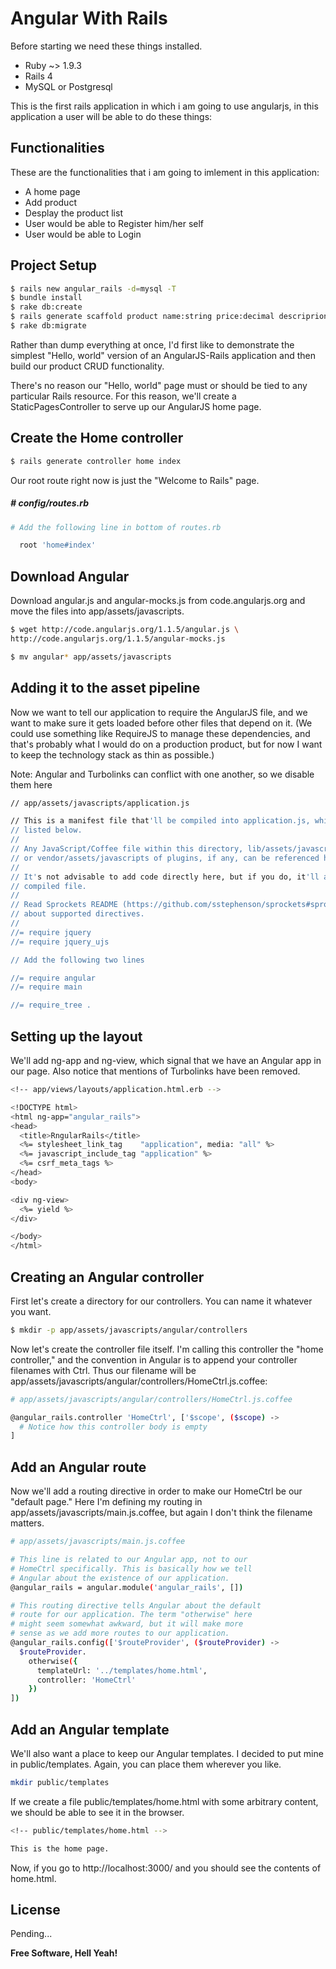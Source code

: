Angular With Rails
==================

Before starting we need these things installed.

  - Ruby ~> 1.9.3 
  - Rails 4
  - MySQL or Postgresql

This is the first rails application in which i am going to use angularjs, in this application a user will be able to do these things:


Functionalities
-----------

These are the functionalities that i am going to imlement in this application:

* A home page
* Add product
* Desplay the product list
* User would be able to Register him/her self
* User would be able to Login


Project Setup
--------------

```sh
$ rails new angular_rails -d=mysql -T
$ bundle install
$ rake db:create
$ rails generate scaffold product name:string price:decimal descriprion:text image:string
$ rake db:migrate
```

Rather than dump everything at once, I'd first like to demonstrate the simplest "Hello, world" version of an AngularJS-Rails application and then build our product CRUD functionality.


There's no reason our "Hello, world" page must or should be tied to any particular Rails resource. For this reason, we'll create a StaticPagesController to serve up our AngularJS home page.


Create the Home controller
-------------------------

```sh
$ rails generate controller home index
```

Our root route right now is just the "Welcome to Rails" page.

##### # config/routes.rb


```sh
# Add the following line in bottom of routes.rb

  root 'home#index'
```

Download Angular
---------------

Download angular.js and angular-mocks.js from code.angularjs.org and move the files into app/assets/javascripts.

```sh
$ wget http://code.angularjs.org/1.1.5/angular.js \
http://code.angularjs.org/1.1.5/angular-mocks.js

$ mv angular* app/assets/javascripts
```

Adding it to the asset pipeline
---------------------------
Now we want to tell our application to require the AngularJS file, and we want to make sure it gets loaded before other files that depend on it. (We could use something like RequireJS to manage these dependencies, and that's probably what I would do on a production product, but for now I want to keep the technology stack as thin as possible.)

Note: Angular and Turbolinks can conflict with one another, so we disable them here
```sh
// app/assets/javascripts/application.js

// This is a manifest file that'll be compiled into application.js, which will include all the files
// listed below.
//
// Any JavaScript/Coffee file within this directory, lib/assets/javascripts, vendor/assets/javascripts,
// or vendor/assets/javascripts of plugins, if any, can be referenced here using a relative path.
//
// It's not advisable to add code directly here, but if you do, it'll appear at the bottom of the
// compiled file.
//
// Read Sprockets README (https://github.com/sstephenson/sprockets#sprockets-directives) for details
// about supported directives.
//
//= require jquery
//= require jquery_ujs

// Add the following two lines

//= require angular
//= require main

//= require_tree .

```
Setting up the layout
----------------------
We'll add ng-app and ng-view, which signal that we have an Angular app in our page. Also notice that mentions of Turbolinks have been removed.

```sh
<!-- app/views/layouts/application.html.erb -->

<!DOCTYPE html>
<html ng-app="angular_rails">
<head>
  <title>RngularRails</title>
  <%= stylesheet_link_tag    "application", media: "all" %>
  <%= javascript_include_tag "application" %>
  <%= csrf_meta_tags %>
</head>
<body>

<div ng-view>
  <%= yield %>
</div>

</body>
</html>
```

Creating an Angular controller
----------------------------
First let's create a directory for our controllers. You can name it whatever you want.
```sh
$ mkdir -p app/assets/javascripts/angular/controllers
```
Now let's create the controller file itself. I'm calling this controller the "home controller," and the convention in Angular is to append your controller filenames with Ctrl. Thus our filename will be app/assets/javascripts/angular/controllers/HomeCtrl.js.coffee:

```sh
# app/assets/javascripts/angular/controllers/HomeCtrl.js.coffee

@angular_rails.controller 'HomeCtrl', ['$scope', ($scope) ->
  # Notice how this controller body is empty
]
```

Add an Angular route
-------------------
Now we'll add a routing directive in order to make our HomeCtrl be our "default page." Here I'm defining my routing in app/assets/javascripts/main.js.coffee, but again I don't think the filename matters.

```sh
# app/assets/javascripts/main.js.coffee

# This line is related to our Angular app, not to our
# HomeCtrl specifically. This is basically how we tell
# Angular about the existence of our application.
@angular_rails = angular.module('angular_rails', [])

# This routing directive tells Angular about the default
# route for our application. The term "otherwise" here
# might seem somewhat awkward, but it will make more
# sense as we add more routes to our application.
@angular_rails.config(['$routeProvider', ($routeProvider) ->
  $routeProvider.
    otherwise({
      templateUrl: '../templates/home.html',
      controller: 'HomeCtrl'
    }) 
])
```
Add an Angular template
----------------------
We'll also want a place to keep our Angular templates. I decided to put mine in public/templates. Again, you can place them wherever you like. 

```sh
mkdir public/templates

```

If we create a file public/templates/home.html with some arbitrary content, we should be able to see it in the browser.

```sh
<!-- public/templates/home.html -->

This is the home page.

```
Now, if you go to http://localhost:3000/  and you should see the contents of home.html.

License
----

Pending...


**Free Software, Hell Yeah!**


